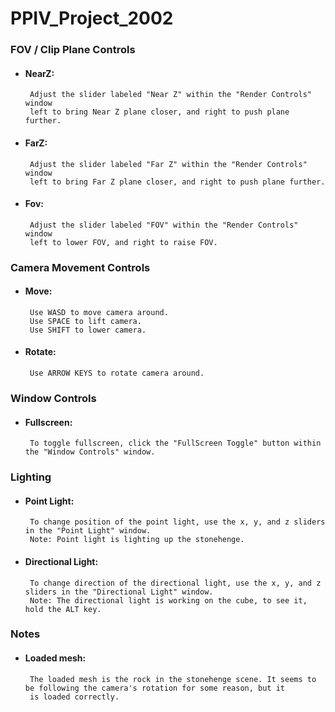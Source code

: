 # PPIV_Project_2002

### FOV / Clip Plane Controls

- #### NearZ: 
       Adjust the slider labeled "Near Z" within the "Render Controls" window 
       left to bring Near Z plane closer, and right to push plane further.

- #### FarZ: 
       Adjust the slider labeled "Far Z" within the "Render Controls" window
       left to bring Far Z plane closer, and right to push plane further.
              
- #### Fov: 
       Adjust the slider labeled "FOV" within the "Render Controls" window 
       left to lower FOV, and right to raise FOV.

### Camera Movement Controls

- #### Move: 
       Use WASD to move camera around.
       Use SPACE to lift camera.
       Use SHIFT to lower camera.

- #### Rotate: 
       Use ARROW KEYS to rotate camera around.

### Window Controls

- #### Fullscreen: 
       To toggle fullscreen, click the "FullScreen Toggle" button within the "Window Controls" window.
       
### Lighting
- #### Point Light:
       To change position of the point light, use the x, y, and z sliders in the "Point Light" window.
       Note: Point light is lighting up the stonehenge.
- #### Directional Light:
       To change direction of the directional light, use the x, y, and z sliders in the "Directional Light" window.
       Note: The directional light is working on the cube, to see it, hold the ALT key.
       
### Notes
- #### Loaded mesh:
       The loaded mesh is the rock in the stonehenge scene. It seems to be following the camera's rotation for some reason, but it 
       is loaded correctly.
